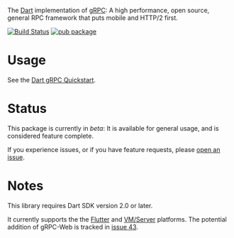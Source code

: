 The [Dart](https://www.dartlang.org/) implementation of
[gRPC](https://grpc.io/): A high performance, open source, general RPC framework that puts mobile and HTTP/2 first.

[![Build Status](https://travis-ci.org/grpc/grpc-dart.svg?branch=master)](https://travis-ci.org/grpc/grpc-dart)
[![pub package](https://img.shields.io/pub/v/grpc-dart.svg)](https://pub.dartlang.org/packages/grpc-dart)

# Usage

See the [Dart gRPC Quickstart](https://grpc.io/docs/quickstart/dart.html).

# Status

This package is currently in *beta*: It is available for general usage,
and is considered feature complete.

If you experience issues, or if you have feature requests,
please [open an issue](https://github.com/dart-lang/grpc-dart/issues).

# Notes

This library requires Dart SDK version 2.0 or later.

It currently supports the the [Flutter](https://flutter.io/) and
[VM/Server](https://www.dartlang.org/dart-vm) platforms. The potential
addition of gRPC-Web is tracked in [issue 43](https://github.com/grpc/grpc-dart/issues/43).
